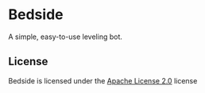 # Bedside

A simple, easy-to-use leveling bot.

## License

Bedside is licensed under the [Apache License 2.0](/LICENSE) license
